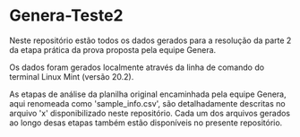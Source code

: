 # Genera-Teste2

Neste repositório estão todos os dados gerados para a resolução da parte 2 da etapa prática da prova proposta pela equipe Genera.

Os dados foram gerados localmente através da linha de comando do terminal Linux Mint (versão 20.2).

As etapas de análise da planilha original encaminhada pela equipe Genera, aqui renomeada como 'sample_info.csv', são detalhadamente descritas no arquivo 'x' disponibilizado neste repositório. Cada um dos arquivos gerados ao longo desas etapas também estão disponíveis no presente repositório.
